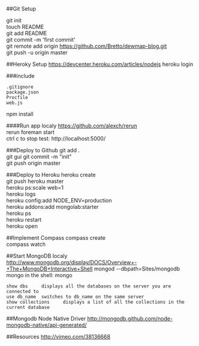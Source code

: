 ##Git Setup

git init  
touch README  
git add README  
git commit -m 'first commit'  
git remote add origin https://github.com/Bretto/dewmap-blog.git  
git push -u origin master  


  
##Heroky Setup
<https://devcenter.heroku.com/articles/nodejs>
heroku login  

###include
	
	.gitignore   
	package.json  
	Procfile  
	web.js   

npm install 

####Run app localy
<https://github.com/alexch/rerun>  
rerun foreman start  
ctrl c to stop
test: http://localhost:5000/

###Deploy to Github
git add .  
git gui
git commit -m "init"  
git push origin master

###Deploy to Heroku
heroku create  
git push heroku master    
heroku ps:scale web=1  
heroku logs    
heroku config:add NODE_ENV=production  
heroku addons:add mongolab:starter  
heroku ps  
heroku restart  
heroku open   

##Implement Compass
compass create  
compass watch

##Start MongoDB localy
<http://www.mongodb.org/display/DOCS/Overview+-+The+MongoDB+Interactive+Shell>
mongod --dbpath=Sites/mongodb  
mongo in the shell: mongo  

	show dbs	 displays all the databases on the server you are connected to
	use db_name	 switches to db_name on the same server
	show collections	 displays a list of all the collections in the current database
	
##Mongodb Node Native Driver
<http://mongodb.github.com/node-mongodb-native/api-generated/>

##Resources
<http://vimeo.com/38136668>	
